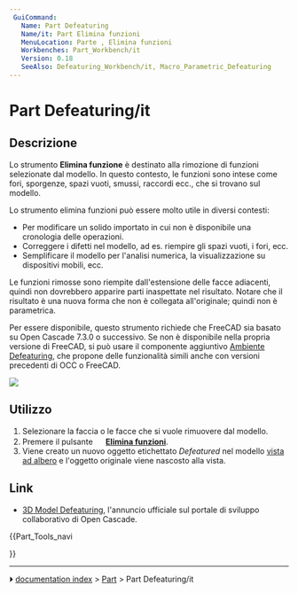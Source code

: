 ```yaml
---
 GuiCommand:
   Name: Part Defeaturing
   Name/it: Part Elimina funzioni
   MenuLocation: Parte , Elimina funzioni
   Workbenches: Part_Workbench/it
   Version: 0.18
   SeeAlso: Defeaturing_Workbench/it, Macro_Parametric_Defeaturing
---
```


# Part Defeaturing/it



## Descrizione

Lo strumento **Elimina funzione** è destinato alla rimozione di funzioni selezionate dal modello. In questo contesto, le funzioni sono intese come fori, sporgenze, spazi vuoti, smussi, raccordi ecc., che si trovano sul modello.

Lo strumento elimina funzioni può essere molto utile in diversi contesti:

-   Per modificare un solido importato in cui non è disponibile una cronologia delle operazioni.
-   Correggere i difetti nel modello, ad es. riempire gli spazi vuoti, i fori, ecc.
-   Semplificare il modello per l\'analisi numerica, la visualizzazione su dispositivi mobili, ecc.

Le funzioni rimosse sono riempite dall\'estensione delle facce adiacenti, quindi non dovrebbero apparire parti inaspettate nel risultato. Notare che il risultato è una nuova forma che non è collegata all\'originale; quindi non è parametrica.

Per essere disponibile, questo strumento richiede che FreeCAD sia basato su Open Cascade 7.3.0 o successivo. Se non è disponibile nella propria versione di FreeCAD, si può usare il componente aggiuntivo [Ambiente Defeaturing](Defeaturing_Workbench/it.md), che propone delle funzionalità simili anche con versioni precedenti di OCC o FreeCAD.

![](images/Part_Defeaturing_example.png )



## Utilizzo

1.  Selezionare la faccia o le facce che si vuole rimuovere dal modello.
2.  Premere il pulsante **<img src="images/Part_Defeaturing.svg" width=16px> [Elimina funzioni](Part_Defeaturing/it.md)**.
3.  Viene creato un nuovo oggetto etichettato *Defeatured* nel modello [vista ad albero](Tree_view/it.md) e l\'oggetto originale viene nascosto alla vista.



## Link

-   [3D Model Defeaturing](https://dev.opencascade.org/index.php?q=node/1211), l\'annuncio ufficiale sul portale di sviluppo collaborativo di Open Cascade.





{{Part_Tools_navi

}}



---
⏵ [documentation index](../README.md) > [Part](Part_Workbench.md) > Part Defeaturing/it
